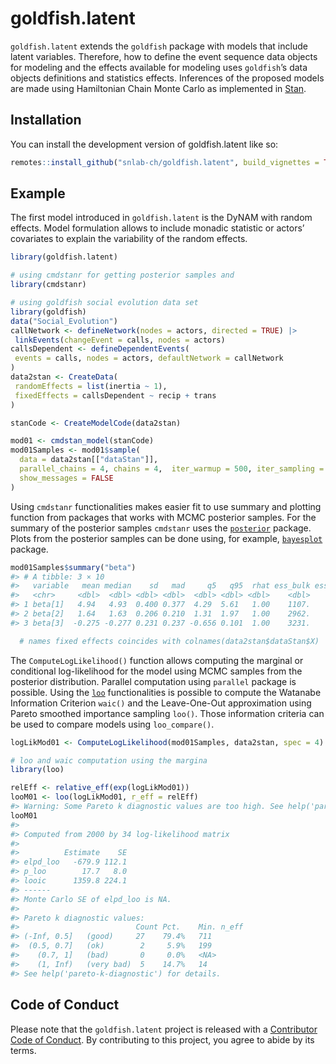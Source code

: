 
<!-- README.md is generated from README.Rmd. Please edit that file -->

# goldfish.latent

<!-- badges: start -->
<!-- badges: end -->

`goldfish.latent` extends the `goldfish` package with models that
include latent variables. Therefore, how to define the event sequence
data objects for modeling and the effects available for modeling uses
`goldfish`’s data objects definitions and statistics effects. Inferences
of the proposed models are made using Hamiltonian Chain Monte Carlo as
implemented in [Stan](https://mc-stan.org/).

## Installation

You can install the development version of goldfish.latent like so:

``` r
remotes::install_github("snlab-ch/goldfish.latent", build_vignettes = TRUE)
```

## Example

The first model introduced in `goldfish.latent` is the DyNAM with random
effects. Model formulation allows to include monadic statistic or
actors’ covariates to explain the variability of the random effects.

``` r
library(goldfish.latent)

# using cmdstanr for getting posterior samples and 
library(cmdstanr)

# using goldfish social evolution data set
library(goldfish)
data("Social_Evolution")
callNetwork <- defineNetwork(nodes = actors, directed = TRUE) |>
 linkEvents(changeEvent = calls, nodes = actors)
callsDependent <- defineDependentEvents(
 events = calls, nodes = actors, defaultNetwork = callNetwork
)
data2stan <- CreateData(
 randomEffects = list(inertia ~ 1),
 fixedEffects = callsDependent ~ recip + trans
)

stanCode <- CreateModelCode(data2stan)

mod01 <- cmdstan_model(stanCode)
mod01Samples <- mod01$sample(
  data = data2stan[["dataStan"]],
  parallel_chains = 4, chains = 4,  iter_warmup = 500, iter_sampling = 500,
  show_messages = FALSE
)
```

Using `cmdstanr` functionalities makes easier fit to use summary and
plotting function from packages that works with MCMC posterior samples.
For the summary of the posterior samples `cmdstanr` uses the
[`posterior`](https://mc-stan.org/posterior/) package. Plots from the
posterior samples can be done using, for example,
[`bayesplot`](https://mc-stan.org/bayesplot/) package.

``` r
mod01Samples$summary("beta")
#> # A tibble: 3 × 10
#>   variable   mean median    sd   mad     q5   q95  rhat ess_bulk ess_tail
#>   <chr>     <dbl>  <dbl> <dbl> <dbl>  <dbl> <dbl> <dbl>    <dbl>    <dbl>
#> 1 beta[1]   4.94   4.93  0.400 0.377  4.29  5.61   1.00    1107.    1433.
#> 2 beta[2]   1.64   1.63  0.206 0.210  1.31  1.97   1.00    2962.    1577.
#> 3 beta[3]  -0.275 -0.277 0.231 0.237 -0.656 0.101  1.00    3231.    1561.

  # names fixed effects coincides with colnames(data2stan$dataStan$X)
```

The `ComputeLogLikelihood()` function allows computing the marginal or
conditional log-likelihood for the model using MCMC samples from the
posterior distribution. Parallel computation using `parallel` package is
possible. Using the [`loo`](https://mc-stan.org/loo/) functionalities is
possible to compute the Watanabe Information Criterion `waic()` and the
Leave-One-Out approximation using Pareto smoothed importance sampling
`loo()`. Those information criteria can be used to compare models using
`loo_compare()`.

``` r
logLikMod01 <- ComputeLogLikelihood(mod01Samples, data2stan, spec = 4)

# loo and waic computation using the margina
library(loo)

relEff <- relative_eff(exp(logLikMod01))
looM01 <- loo(logLikMod01, r_eff = relEff)
#> Warning: Some Pareto k diagnostic values are too high. See help('pareto-k-diagnostic') for details.
looM01
#> 
#> Computed from 2000 by 34 log-likelihood matrix
#> 
#>          Estimate    SE
#> elpd_loo   -679.9 112.1
#> p_loo        17.7   8.0
#> looic      1359.8 224.1
#> ------
#> Monte Carlo SE of elpd_loo is NA.
#> 
#> Pareto k diagnostic values:
#>                          Count Pct.    Min. n_eff
#> (-Inf, 0.5]   (good)     27    79.4%   711       
#>  (0.5, 0.7]   (ok)        2     5.9%   199       
#>    (0.7, 1]   (bad)       0     0.0%   <NA>      
#>    (1, Inf)   (very bad)  5    14.7%   14        
#> See help('pareto-k-diagnostic') for details.
```

## Code of Conduct

Please note that the `goldfish.latent` project is released with a
[Contributor Code of
Conduct](https://contributor-covenant.org/version/2/1/CODE_OF_CONDUCT.html).
By contributing to this project, you agree to abide by its terms.
